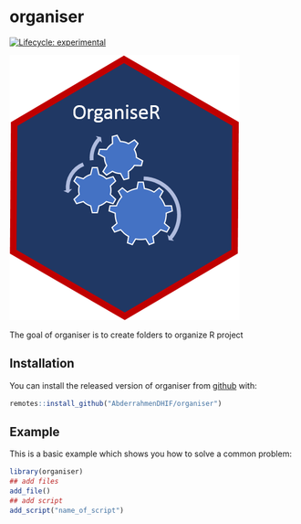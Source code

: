 
<!-- README.md is generated from README.Rmd. Please edit that file -->
organiser
=========

<!-- badges: start -->
[![Lifecycle: experimental](https://img.shields.io/badge/lifecycle-experimental-orange.svg)](https://www.tidyverse.org/lifecycle/#experimental) <!-- badges: end -->

![sticker](inst/figures/organiseR.png)

The goal of organiser is to create folders to organize R project

Installation
------------

You can install the released version of organiser from [github](https://CRAN.R-project.org) with:

``` r
remotes::install_github("AbderrahmenDHIF/organiser")
```

Example
-------

This is a basic example which shows you how to solve a common problem:

``` r
library(organiser)
## add files
add_file()
## add script
add_script("name_of_script")
```
